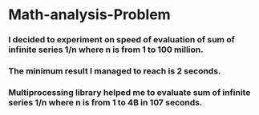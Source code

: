 # Math-analysis-Problem
### I decided to experiment on speed of evaluation of sum of infinite series 1/n where n is from 1 to 100 million.
### The minimum result I managed to reach is 2 seconds.
### Multiprocessing library helped me to evaluate sum of infinite series 1/n where n is from 1 to 4B in 107 seconds.
